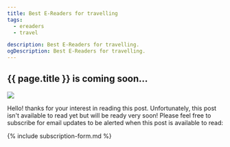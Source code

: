 ```yaml
---
title: Best E-Readers for travelling
tags:
  - ereaders
  - travel

description: Best E-Readers for travelling.
ogDescription: Best E-Readers for travelling.
---
```


## {{ page.title }} is coming soon...

<!--more-->

<img src="{{ site.baseurl }}/static/img/under-construction.jpg" class="img-fluid">

Hello! thanks for your interest in reading this post. Unfortunately, this post isn't available to read yet but will be ready very soon! 
Please feel free to subscribe for email updates to be alerted when this post is available to read:

{% include subscription-form.md %}